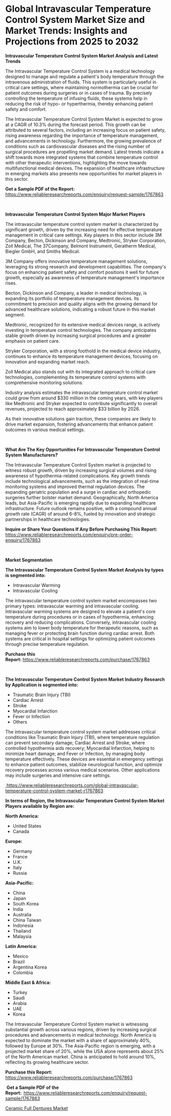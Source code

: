 <p><h1>Global Intravascular Temperature Control System Market Size and Market Trends: Insights and Projections from 2025 to 2032</h1></p><p><strong>Intravascular Temperature Control System Market Analysis and Latest Trends</strong></p>
<p><p>The Intravascular Temperature Control System is a medical technology designed to manage and regulate a patient's body temperature through the intravenous administration of fluids. This system is particularly useful in critical care settings, where maintaining normothermia can be crucial for patient outcomes during surgeries or in cases of trauma. By precisely controlling the temperature of infusing fluids, these systems help in reducing the risk of hypo- or hyperthermia, thereby enhancing patient safety and comfort.</p><p>The Intravascular Temperature Control System Market is expected to grow at a CAGR of 10.3% during the forecast period. This growth can be attributed to several factors, including an increasing focus on patient safety, rising awareness regarding the importance of temperature management, and advancements in technology. Furthermore, the growing prevalence of conditions such as cardiovascular diseases and the rising number of surgical procedures are propelling market demand. Latest trends indicate a shift towards more integrated systems that combine temperature control with other therapeutic interventions, highlighting the move towards multifunctional medical devices. The expansion of healthcare infrastructure in emerging markets also presents new opportunities for market players in this sector.</p></p>
<p><strong>Get a Sample PDF of the Report:&nbsp;</strong> <a href="https://www.reliableresearchreports.com/enquiry/request-sample/1767863?utm_campaign=3267&utm_medium=2&utm_source=Github&utm_content=ia&utm_term=05032025&utm_id=intravascular-temperature-control-system">https://www.reliableresearchreports.com/enquiry/request-sample/1767863</a></p>
<p>&nbsp;</p>
<p><strong>Intravascular Temperature Control System Major Market Players</strong></p>
<p><p>The intravascular temperature control system market is characterized by significant growth, driven by the increasing need for effective temperature management in critical care settings. Key players in this sector include 3M Company, Becton, Dickinson and Company, Medtronic, Stryker Corporation, Zoll Medical, The 37Company, Belmont Instrument, Geratherm Medical, Biegler GmbH, and Smiths Medical.</p><p>3M Company offers innovative temperature management solutions, leveraging its strong research and development capabilities. The company's focus on enhancing patient safety and comfort positions it well for future growth, especially as awareness of temperature management's importance rises.</p><p>Becton, Dickinson and Company, a leader in medical technology, is expanding its portfolio of temperature management devices. Its commitment to precision and quality aligns with the growing demand for advanced healthcare solutions, indicating a robust future in this market segment.</p><p>Medtronic, recognized for its extensive medical devices range, is actively investing in temperature control technologies. The company anticipates stable growth driven by increasing surgical procedures and a greater emphasis on patient care.</p><p>Stryker Corporation, with a strong foothold in the medical device industry, continues to enhance its temperature management devices, focusing on innovation and expanding market reach. </p><p>Zoll Medical also stands out with its integrated approach to critical care technologies, complementing its temperature control systems with comprehensive monitoring solutions.</p><p>Industry analysis estimates the intravascular temperature control market could grow from around $330 million in the coming years, with key players like Medtronic and Stryker expected to contribute significantly to overall revenues, projected to reach approximately $33 billion by 2026. </p><p>As their innovative solutions gain traction, these companies are likely to drive market expansion, fostering advancements that enhance patient outcomes in various medical settings.</p></p>
<p>&nbsp;</p>
<p><strong>What Are The Key Opportunities For Intravascular Temperature Control System Manufacturers?</strong></p>
<p><p>The Intravascular Temperature Control System market is projected to witness robust growth, driven by increasing surgical volumes and rising awareness of hypothermia-related complications. Key growth trends include technological advancements, such as the integration of real-time monitoring systems and improved thermal regulation devices. The expanding geriatric population and a surge in cardiac and orthopedic surgeries further bolster market demand. Geographically, North America leads, but Asia-Pacific is emerging rapidly due to expanding healthcare infrastructure. Future outlook remains positive, with a compound annual growth rate (CAGR) of around 6-8%, fueled by innovation and strategic partnerships in healthcare technologies.</p></p>
<p><strong>Inquire or Share Your Questions If Any Before Purchasing This Report:</strong> <a href="https://www.reliableresearchreports.com/enquiry/pre-order-enquiry/1767863?utm_campaign=3267&utm_medium=2&utm_source=Github&utm_content=ia&utm_term=05032025&utm_id=intravascular-temperature-control-system">https://www.reliableresearchreports.com/enquiry/pre-order-enquiry/1767863</a></p>
<p>&nbsp;</p>
<p><strong>Market Segmentation</strong></p>
<p><strong>The Intravascular Temperature Control System Market Analysis by types is segmented into:</strong></p>
<p><ul><li>Intravascular Warming</li><li>Intravascular Cooling</li></ul></p>
<p><p>The intravascular temperature control system market encompasses two primary types: intravascular warming and intravascular cooling. Intravascular warming systems are designed to elevate a patient's core temperature during procedures or in cases of hypothermia, enhancing recovery and reducing complications. Conversely, intravascular cooling systems aim to lower body temperature for therapeutic reasons, such as managing fever or protecting brain function during cardiac arrest. Both systems are critical in hospital settings for optimizing patient outcomes through precise temperature regulation.</p></p>
<p><strong>Purchase this Report:&nbsp;</strong><a href="https://www.reliableresearchreports.com/purchase/1767863?utm_campaign=3267&utm_medium=2&utm_source=Github&utm_content=ia&utm_term=05032025&utm_id=intravascular-temperature-control-system">https://www.reliableresearchreports.com/purchase/1767863</a></p>
<p>&nbsp;</p>
<p><strong>The Intravascular Temperature Control System Market Industry Research by Application is segmented into:</strong></p>
<p><ul><li>Traumatic Brain Injury (TBI)</li><li>Cardiac Arrest</li><li>Stroke</li><li>Myocardial Infarction</li><li>Fever or Infection</li><li>Others</li></ul></p>
<p><p>The intravascular temperature control system market addresses critical conditions like Traumatic Brain Injury (TBI), where temperature regulation can prevent secondary damage; Cardiac Arrest and Stroke, where controlled hypothermia aids recovery; Myocardial Infarction, helping to minimize heart damage; and Fever or Infection, by managing body temperature effectively. These devices are essential in emergency settings to enhance patient outcomes, stabilize neurological function, and optimize recovery processes across various medical scenarios. Other applications may include surgeries and intensive care settings.</p></p>
<p><a href="https://www.reliableresearchreports.com/global-intravascular-temperature-control-system-market-r1767863?utm_campaign=3267&utm_medium=2&utm_source=Github&utm_content=ia&utm_term=05032025&utm_id=intravascular-temperature-control-system">&nbsp;https://www.reliableresearchreports.com/global-intravascular-temperature-control-system-market-r1767863</a></p>
<p><strong>In terms of Region, the Intravascular Temperature Control System Market Players available by Region are:</strong></p>
<p>
    <p> <strong> North America: </strong>
        <ul>
            <li>United States</li>
            <li>Canada</li>
        </ul>
        </p> 
    <p> <strong> Europe: </strong>
        <ul>
            <li>Germany</li>
            <li>France</li>
            <li>U.K.</li>
            <li>Italy</li>
            <li>Russia</li>
        </ul>
        </p> 
    <p> <strong> Asia-Pacific: </strong>
        <ul>
            <li>China</li>
            <li>Japan</li>
            <li>South Korea</li>
            <li>India</li>
            <li>Australia</li>
            <li>China Taiwan</li>
            <li>Indonesia</li>
            <li>Thailand</li>
            <li>Malaysia</li>
        </ul>
        </p> 
    <p> <strong> Latin America: </strong>
        <ul>
            <li>Mexico</li>
            <li>Brazil</li>
            <li>Argentina Korea</li>
            <li>Colombia</li>
        </ul>
        </p> 
    <p> <strong> Middle East & Africa: </strong>
        <ul>
            <li>Turkey</li>
            <li>Saudi</li>
            <li>Arabia</li>
            <li>UAE</li>
            <li>Korea</li>
        </ul>
    </p>
    </p>
<p><p>The Intravascular Temperature Control System market is witnessing substantial growth across various regions, driven by increasing surgical procedures and advancements in medical technology. North America is expected to dominate the market with a share of approximately 40%, followed by Europe at 30%. The Asia-Pacific region is emerging, with a projected market share of 20%, while the USA alone represents about 25% of the North American market. China is anticipated to hold around 10%, reflecting its growing healthcare sector.</p></p>
<p><strong>Purchase this Report: </strong><a href="https://www.reliableresearchreports.com/purchase/1767863?utm_campaign=3267&utm_medium=2&utm_source=Github&utm_content=ia&utm_term=05032025&utm_id=intravascular-temperature-control-system">https://www.reliableresearchreports.com/purchase/1767863</a></p>
<p>&nbsp;<strong>Get a Sample PDF of the Report:&nbsp;&nbsp;</strong><a href="https://www.reliableresearchreports.com/enquiry/request-sample/1767863?utm_campaign=3267&utm_medium=2&utm_source=Github&utm_content=ia&utm_term=05032025&utm_id=intravascular-temperature-control-system">https://www.reliableresearchreports.com/enquiry/request-sample/1767863</a></p>
<p><strong></strong></p>
<p><p><a href="https://github.com/ariyilmelzar/Market-Research-Report-List-1/blob/main/ceramic-full-dentures-market.md?utm_campaign=3267&utm_medium=2&utm_source=Github&utm_content=ia&utm_term=05032025&utm_id=intravascular-temperature-control-system">Ceramic Full Dentures Market</a></p></p>